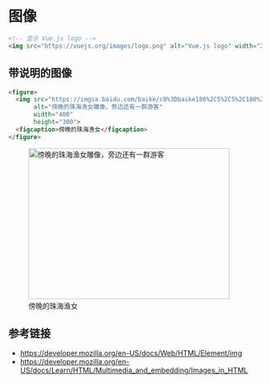 # 图像

```html
<!-- 显示 Vue.js logo -->
<img src="https://vuejs.org/images/logo.png" alt="Vue.js logo" width="200">
```
## 带说明的图像
```html
<figure>
  <img src="https://imgsa.baidu.com/baike/c0%3Dbaike180%2C5%2C5%2C180%2C60/sign=cbcb7644c811728b24208470a995a8ab/43a7d933c895d143b7801df676f082025baf0774.jpg"
       alt="傍晚的珠海渔女雕像，旁边还有一群游客"
       width="400"
       height="300">
  <figcaption>傍晚的珠海渔女</figcaption>
</figure>
```
<figure>
  <img src="https://imgsa.baidu.com/baike/c0%3Dbaike180%2C5%2C5%2C180%2C60/sign=cbcb7644c811728b24208470a995a8ab/43a7d933c895d143b7801df676f082025baf0774.jpg"
       alt="傍晚的珠海渔女雕像，旁边还有一群游客"
       width="400"
       height="300">
  <figcaption>傍晚的珠海渔女</figcaption>
</figure>

## 参考链接
* https://developer.mozilla.org/en-US/docs/Web/HTML/Element/img
* https://developer.mozilla.org/en-US/docs/Learn/HTML/Multimedia_and_embedding/Images_in_HTML
